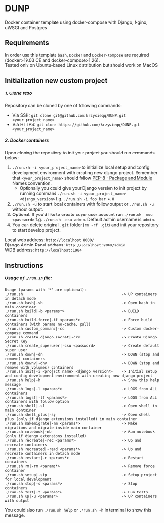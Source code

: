 # DUNP
Docker container template using docker-compose with Django, Nginx, uWSGI and Postgres

Requirements
------------
In order use this template `bash`, `Docker` and `Docker-Compose` are required (docker>19.03 CE and docker-compose>1.26). \
Tested only on Ubuntu-based Linux distribution but should work on MacOS

Initialization new custom project
------------

##### 1. Clone repo

Repository can be cloned by one of following commands:
* Via SSH: `git clone git@github.com:krzysieqq/DUNP.git <your_project_name>`
* Via HTTPS: `git clone https://github.com/krzysieqq/DUNP.git <your_project_name>`

##### 2. Docker containers

Upon cloning the repository to init your project you should run commands below:

1. `./run.sh -i <your_project_name>` to initialize local setup and config development environment with creating new django project. Remember that `<your_project_name>` should follow [PEP-8 - Package and Module Names](https://www.python.org/dev/peps/pep-0008/#package-and-module-names) convention.
    - Optionally you could give your Django version to init project by running command `./run.sh -i <your_project_name> <django_version>` f.g. `./run.sh -i foo_bar 4.0`
2. `./run.sh -u` to start local containers with follow output or `./run.sh -u` without output.
3. Optional. If you'd like to create super user account run `./run.sh -csu <password>` f.g. `./run.sh -csu admin`. Default admin username is `admin`.
4. You can delete original `.git` folder (`rm -rf .git`) and init your repository to start develop project.

Local web address: `http://localhost:8000/` \
Django Admin Panel address: `http://localhost:8000/admin` \
WDB address: `http://localhost:1984`

Instructions
-----

##### Usage of `./run.sh` file:

```
Usage (params with '*' are optional):
./run.sh                                             -> UP containers in detach mode
./run.sh bash|-sh                                    -> Open bash in main container
./run.sh build|-b <params*>                          -> BUILD containers
./run.sh build-force|-bf <params*>                   -> Force build containers (with params no-cache, pull)
./run.sh custom_command|-cc                          -> Custom docker-compose command
./run.sh create_django_secret|-crs                   -> Create Django Secret Key
./run.sh create_superuser|-csu <password>            -> Create default super user
./run.sh down|-dn                                    -> DOWN (stop and remove) containers
./run.sh downv|-dnv                                  -> DOWN (stop and remove with volumes) containers
./run.sh init|-i <project name> <django version*>    -> Initial setup and config development environment with creating new django project
./run.sh help|-h                                     -> Show this help message
./run.sh logs|-l <params*>                           -> LOGS from ALL containers
./run.sh logsf|-lf <params*>                         -> LOGS from ALL containers with follow option
./run.sh shell|-sl                                   -> Open shell in main container
./run.sh shell_plus|-sp                              -> Open shell plus (only if django_extensions installed) in main container
./run.sh makemigrate|-mm <params*>                   -> Make migrations and migrate inside main container
./run.sh notebook|-nb                                -> Run notebook (only if django_extensions installed)
./run.sh recreate|-rec <params*>                     -> Up and recreate containers
./run.sh recreated|-recd <params*>                   -> Up and recreate containers in detach mode
./run.sh restart|-r <params*>                        -> Restart containers
./run.sh rm|-rm <params*>                            -> Remove force container
./run.sh setup|-stp                                  -> Setup project for local development
./run.sh stop|-s <params*>                           -> Stop containers
./run.sh test|-t <params*>                           -> Run tests
./run.sh up|-u <params*>                             -> UP containers with output
```

You could also run `./run.sh help` or `./run.sh -h` in terminal to show this message.
